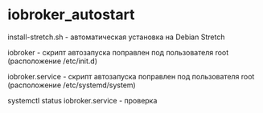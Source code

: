 ﻿# iobroker_autostart

install-stretch.sh - автоматическая установка на Debian Stretch

iobroker - скрипт автозапуска поправлен под пользователя root (расположение /etc/init.d)

iobroker.service - скрипт автозапуска поправлен под пользователя root (расположение /etc/systemd/system)

systemctl status iobroker.service - проверка
